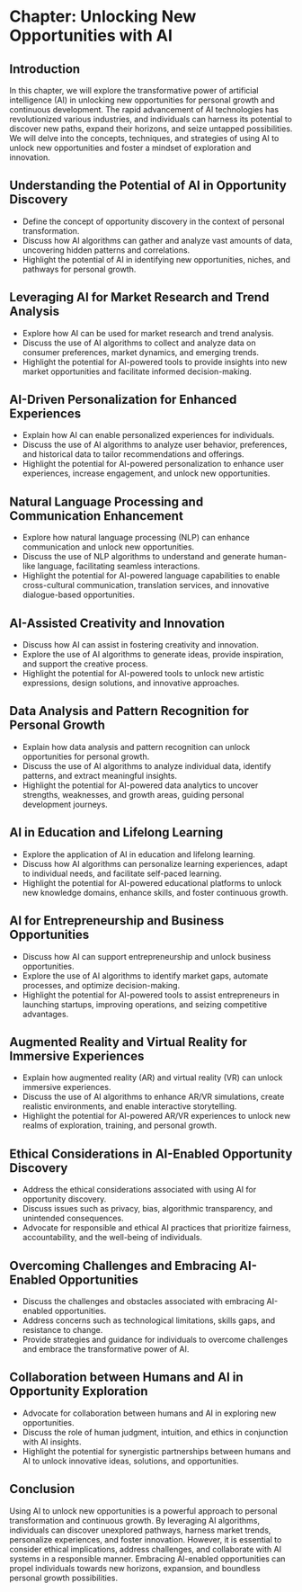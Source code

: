 Chapter: Unlocking New Opportunities with AI
============================================

Introduction
------------

In this chapter, we will explore the transformative power of artificial intelligence (AI) in unlocking new opportunities for personal growth and continuous development. The rapid advancement of AI technologies has revolutionized various industries, and individuals can harness its potential to discover new paths, expand their horizons, and seize untapped possibilities. We will delve into the concepts, techniques, and strategies of using AI to unlock new opportunities and foster a mindset of exploration and innovation.

Understanding the Potential of AI in Opportunity Discovery
----------------------------------------------------------

* Define the concept of opportunity discovery in the context of personal transformation.
* Discuss how AI algorithms can gather and analyze vast amounts of data, uncovering hidden patterns and correlations.
* Highlight the potential of AI in identifying new opportunities, niches, and pathways for personal growth.

Leveraging AI for Market Research and Trend Analysis
----------------------------------------------------

* Explore how AI can be used for market research and trend analysis.
* Discuss the use of AI algorithms to collect and analyze data on consumer preferences, market dynamics, and emerging trends.
* Highlight the potential for AI-powered tools to provide insights into new market opportunities and facilitate informed decision-making.

AI-Driven Personalization for Enhanced Experiences
--------------------------------------------------

* Explain how AI can enable personalized experiences for individuals.
* Discuss the use of AI algorithms to analyze user behavior, preferences, and historical data to tailor recommendations and offerings.
* Highlight the potential for AI-powered personalization to enhance user experiences, increase engagement, and unlock new opportunities.

Natural Language Processing and Communication Enhancement
---------------------------------------------------------

* Explore how natural language processing (NLP) can enhance communication and unlock new opportunities.
* Discuss the use of NLP algorithms to understand and generate human-like language, facilitating seamless interactions.
* Highlight the potential for AI-powered language capabilities to enable cross-cultural communication, translation services, and innovative dialogue-based opportunities.

AI-Assisted Creativity and Innovation
-------------------------------------

* Discuss how AI can assist in fostering creativity and innovation.
* Explore the use of AI algorithms to generate ideas, provide inspiration, and support the creative process.
* Highlight the potential for AI-powered tools to unlock new artistic expressions, design solutions, and innovative approaches.

Data Analysis and Pattern Recognition for Personal Growth
---------------------------------------------------------

* Explain how data analysis and pattern recognition can unlock opportunities for personal growth.
* Discuss the use of AI algorithms to analyze individual data, identify patterns, and extract meaningful insights.
* Highlight the potential for AI-powered data analytics to uncover strengths, weaknesses, and growth areas, guiding personal development journeys.

AI in Education and Lifelong Learning
-------------------------------------

* Explore the application of AI in education and lifelong learning.
* Discuss how AI algorithms can personalize learning experiences, adapt to individual needs, and facilitate self-paced learning.
* Highlight the potential for AI-powered educational platforms to unlock new knowledge domains, enhance skills, and foster continuous growth.

AI for Entrepreneurship and Business Opportunities
--------------------------------------------------

* Discuss how AI can support entrepreneurship and unlock business opportunities.
* Explore the use of AI algorithms to identify market gaps, automate processes, and optimize decision-making.
* Highlight the potential for AI-powered tools to assist entrepreneurs in launching startups, improving operations, and seizing competitive advantages.

Augmented Reality and Virtual Reality for Immersive Experiences
---------------------------------------------------------------

* Explain how augmented reality (AR) and virtual reality (VR) can unlock immersive experiences.
* Discuss the use of AI algorithms to enhance AR/VR simulations, create realistic environments, and enable interactive storytelling.
* Highlight the potential for AI-powered AR/VR experiences to unlock new realms of exploration, training, and personal growth.

Ethical Considerations in AI-Enabled Opportunity Discovery
----------------------------------------------------------

* Address the ethical considerations associated with using AI for opportunity discovery.
* Discuss issues such as privacy, bias, algorithmic transparency, and unintended consequences.
* Advocate for responsible and ethical AI practices that prioritize fairness, accountability, and the well-being of individuals.

Overcoming Challenges and Embracing AI-Enabled Opportunities
------------------------------------------------------------

* Discuss the challenges and obstacles associated with embracing AI-enabled opportunities.
* Address concerns such as technological limitations, skills gaps, and resistance to change.
* Provide strategies and guidance for individuals to overcome challenges and embrace the transformative power of AI.

Collaboration between Humans and AI in Opportunity Exploration
--------------------------------------------------------------

* Advocate for collaboration between humans and AI in exploring new opportunities.
* Discuss the role of human judgment, intuition, and ethics in conjunction with AI insights.
* Highlight the potential for synergistic partnerships between humans and AI to unlock innovative ideas, solutions, and opportunities.

Conclusion
----------

Using AI to unlock new opportunities is a powerful approach to personal transformation and continuous growth. By leveraging AI algorithms, individuals can discover unexplored pathways, harness market trends, personalize experiences, and foster innovation. However, it is essential to consider ethical implications, address challenges, and collaborate with AI systems in a responsible manner. Embracing AI-enabled opportunities can propel individuals towards new horizons, expansion, and boundless personal growth possibilities.
